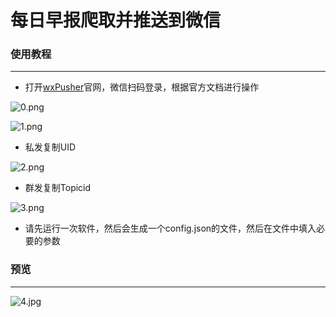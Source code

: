 # 每日早报爬取并推送到微信

### 使用教程
***
* 打开[wxPusher](https://wxpusher.zjiecode.com/docs/#/?id=%e5%bf%ab%e9%80%9f%e6%8e%a5%e5%85%a5)官网，微信扫码登录，根据官方文档进行操作

![0.png](https://dd-static.jd.com/ddimg/jfs/t1/151082/18/25118/9163/62c707b7E927d4e2d/0f24e4fe5bfb358b.png)

![1.png](https://dd-static.jd.com/ddimg/jfs/t1/114523/19/27704/21679/62c707b7E2329389e/5c4a6d3c9ef81442.png)

* 私发复制UID

![2.png](https://dd-static.jd.com/ddimg/jfs/t1/113077/5/28055/33060/62c707b8Efcafaf9a/4e54f36abea00692.png)

* 群发复制Topicid

![3.png](https://dd-static.jd.com/ddimg/jfs/t1/207196/17/24433/32879/62c707b7Efc5a1044/efec18a41659af34.png)
* 请先运行一次软件，然后会生成一个config.json的文件，然后在文件中填入必要的参数

### 预览
***
![4.jpg](https://dd-static.jd.com/ddimg/jfs/t1/89585/25/30048/611463/62cb6c6aE5bd16761/951d292bdcd40ea7.jpg)
